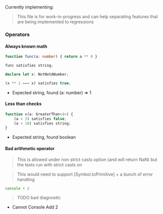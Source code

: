 Currently implementing:

> This file is for work-in-progress and can help separating features that are being implemented to regressions

### Operators

#### Always known math

```ts
function func(a: number) { return a ** 0 }

func satisfies string;

declare let x: NotNotANumber;

(x ** 1 === x) satisfies true;
```

- Expected string, found (a: number) => 1

#### Less than checks

```ts
function x(a: GreaterThan<4>) {
	(a < 3) satisfies false;
	(a < 10) satisfies string;
}
```

- Expected string, found boolean

#### Bad arithmetic operator

> This is allowed under non strict casts option (and will return NaN) but the tests run with strict casts on

> This would need to support [Symbol.toPrimitive] + a bunch of error handling

```ts
console + 2
```

> TODO bad diagnostic

- Cannot Console Add 2
